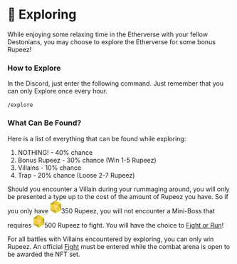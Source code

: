 # 🔎 Exploring

While enjoying some relaxing time in the Etherverse with your fellow Destonians, you may choose to explore the Etherverse for some bonus Rupeez!&#x20;

### How to Explore

In the Discord, just enter the following command. Just remember that you can only Explore once every hour.

```
/explore
```

### What Can Be Found?

Here is a list of everything that can be found while exploring:

1. NOTHING! - 40% chance
2. Bonus Rupeez - 30% chance (Win 1-5 Rupeez)
3. Villains - 10% chance
4. Trap - 20% chance (Loose 2-7 Rupeez)

Should you encounter a Villain during your rummaging around, you will only be presented a type up to the cost of the amount of Rupeez you have. So if you only have <img src="../../.gitbook/assets/Rupeez-small (9).png" alt="" data-size="line">350 Rupeez, you will not encounter a Mini-Boss that requires <img src="../../.gitbook/assets/Rupeez-small (9) (1).png" alt="" data-size="line">500 Rupeez to fight. You will have the choice to [Fight or Run](../fighting.md)!

For all battles with Villains encountered by exploring, you can only win Rupeez. An official [Fight](../fighting.md) must be entered while the combat arena is open to be awarded the NFT set.
